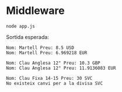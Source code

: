 # Middleware
    node app.js

Sortida esperada:

    Nom: Martell Preu: 8.5 USD
    Nom: Martell Preu: 6.969218 EUR

    Nom: Clau Anglesa 12" Preu: 10.3 GBP
    Nom: Clau Anglesa 12" Preu: 11.9136083 EUR

    Nom: Clau Fixa 14-15 Preu: 30 SVC
    No existeix canvi per a la divisa SVC
